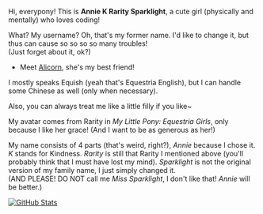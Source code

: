 Hi, everypony! This is **Annie K Rarity Sparklight**, a cute girl (physically and mentally) who loves coding!


What? My username? Oh, that's my former name. I'd like to change it, but thus can cause so so so so many troubles!  
(Just forget about it, ok?)

- Meet [Alicorn](https://github.com/Andy-K-Sparklight/Alicorn), she's my best friend!

I mostly speaks Equish (yeah that's Equestria English), but I can handle some Chinese as well (only when necessary).  

Also, you can always treat me like a little filly if you like~

My avatar comes from Rarity in *My Little Pony: Equestria Girls*, only because I like her grace! (And I want to be as generous as her!)

My name consists of 4 parts (that's weird, right?), *Annie* because I chose it. *K* stands for Kindness. *Rarity* is still that Rarity I mentioned above (you'll probably think that I must have lost my mind). *Sparklight* is not the original version of my family name, I just simply changed it.  
(AND PLEASE! DO NOT call me *Miss Sparklight*, I don't like that! *Annie* will be better.)


[![GitHub Stats](https://github-readme-stats.vercel.app/api?username=Andy-K-Sparklight&show_icons=true)](https://github.com/Andy-K-Sparklight)


